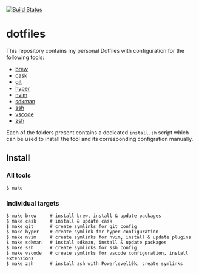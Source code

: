[![Build Status](https://travis-ci.org/pkissling/dotfiles.svg?branch=master)](https://travis-ci.org/pkissling/dotfiles)

# dotfiles
This repository contains my personal Dotfiles with configuration for the following tools:
- [brew](https://brew.sh/)
- [cask](https://github.com/Homebrew/homebrew-cask)
- [git](https://git-scm.com/)
- [hyper](https://hyper.is/)
- [nvim](https://neovim.io/)
- [sdkman](https://sdkman.io/)
- [ssh](https://www.ssh.com/)
- [vscode](https://code.visualstudio.com/)
- [zsh](https://ohmyz.sh/)

Each of the folders present contains a dedicated `install.sh` script which can be used to install the tool and its corresponding configration manually.

## Install
### All tools
```
$ make
```
### Individual targets
```
$ make brew     # install brew, install & update packages
$ make cask     # install & update cask
$ make git      # create symlinks for git config
$ make hyper    # create symlink for hyper configuration
$ make nvim     # create symlinks for nvim, install & update plugins
$ make sdkman   # install sdkman, install & update packages
$ make ssh      # create symlinks for ssh config
$ make vscode   # create symlinks for vscode configuration, install extensions
$ make zsh      # install zsh with Powerlevel10k, create symlinks
